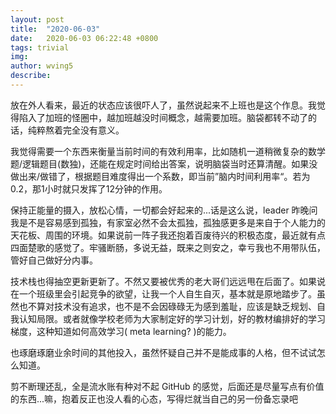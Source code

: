 ```yaml
---
layout: post
title:  "2020-06-03"
date:   2020-06-03 06:22:48 +0800
tags: trivial
img: 
author: wving5
describe: 
---
```


放在外人看来，最近的状态应该很吓人了，虽然说起来不上班也是这个作息。我觉得陷入了加班的怪圈中，越加班越没时间概念，越需要加班。脑袋都转不动了的话，纯粹熬着完全没有意义。

我觉得需要一个东西来衡量当前时间的有效利用率，比如随机一道稍微复杂的数学题/逻辑题目(数独)，还能在规定时间给出答案，说明脑袋当时还算清醒。如果没做出来/做错了，根据题目难度得出一个系数，即当前”脑内时间利用率“。若为 0.2，那1小时就只发挥了12分钟的作用。

保持正能量的摄入，放松心情，一切都会好起来的...话是这么说，leader 昨晚问我是不是容易感到孤独，有家室必然不会太孤独，孤独感更多是来自于个人能力的天花板、周围的环境。如果说前一阵子我还抱着百废待兴的积极态度，最近就有点四面楚歌的感觉了。牢骚断肠，多说无益，既来之则安之，幸亏我也不用带队伍，管好自己做好分内事。

技术栈也得抽空更新更新了。不然又要被优秀的老大哥们远远甩在后面了。如果说在一个班级里会引起竞争的欲望，让我一个人自生自灭，基本就是原地踏步了。虽然也不算对技术没有追求，也不是不会因碌碌无为感到羞耻，应该是缺乏规划、自我认知局限。或者就像学校老师为大家制定好的学习计划，好的教材编排好的学习梯度，这种知道如何高效学习( meta learning? )的能力。

也琢磨琢磨业余时间的其他投入，虽然怀疑自己并不是能成事的人格，但不试试怎么知道。

剪不断理还乱，全是流水账有种对不起 GitHub 的感觉，后面还是尽量写点有价值的东西...嘛，抱着反正也没人看的心态，写得烂就当自己的另一份备忘录吧 